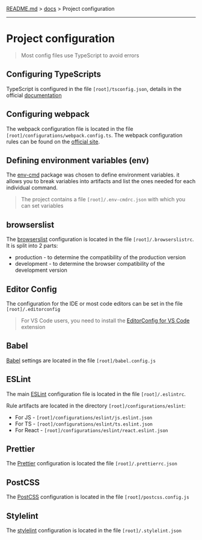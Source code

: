 [README.md](../README.md) > [docs](./intro.md) > Project configuration

---

# Project configuration

> Most config files use TypeScript to avoid errors

## Configuring TypeScripts

TypeScript is configured in the file `[root]/tsconfig.json`, details in the official [documentation](https://www.typescriptlang.org/docs/handbook/tsconfig-json.html)

## Configuring webpack

The webpack configuration file is located in the file `[root]/configurations/webpack.config.ts`. The webpack configuration rules can be found on the [official site](https://webpack.js.org/concepts/).

## Defining environment variables (env)

The [env-cmd](https://github.com/toddbluhm/env-cmd "github repo") package was chosen to define environment variables. it allows you to break variables into artifacts and list the ones needed for each individual command.

> The project contains a file `[root]/.env-cmdrc.json` with which you can set variables

## browserslist

The [browserslist](https://github.com/browserslist/browserslist "github repo") configuration is located in the file `[root]/.browserslistrc`. It is split into 2 parts:
* production - to determine the compatibility of the production version
* development - to determine the browser compatibility of the development version

## Editor Config

The configuration for the IDE or most code editors can be set in the file `[root]/.editorconfig`

> For VS Code users, you need to install the [EditorConfig for VS Code](https://marketplace.visualstudio.com/items?itemName=EditorConfig.EditorConfig) extension

## Babel

[Babel](https://babeljs.io) settings are located in the file `[root]/babel.config.js`

## ESLint

The main [ESLint](https://eslint.org/) configuration file is located in the file `[root]/.eslintrc`.

Rule artifacts are located in the directory `[root]/configurations/eslint`:
* For JS - `[root]/configurations/eslint/js.eslint.json`
* For TS - `[root]/configurations/eslint/ts.eslint.json`
* For React - `[root]/configurations/eslint/react.eslint.json`

## Prettier

The [Prettier](https://prettier.io) configuration is located the file `[root]/.prettierrc.json`

## PostCSS

The [PostCSS](https://postcss.org) configuration is located in the file `[root]/postcss.config.js`

## Stylelint

The [stylelint](https://stylelint.io) configuration is located in the file `[root]/.stylelint.json`
